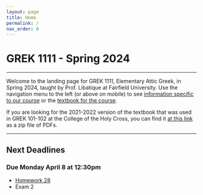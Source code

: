 ```yaml
---
layout: page
title: Home
permalink: /
nav_order: 0
---
```


# GREK 1111 - Spring 2024

***

Welcome to the landing page for GREK 1111, Elementary Attic Greek, in Spring 2024, taught by Prof. Libatique at Fairfield University. Use the navigation menu to the left (or above on mobile) to see [information specific to our course](/course_info) or the [textbook for the course](/textbook).

If you are looking for the 2021-2022 version of the textbook that was used in GREK 101-102 at the College of the Holy Cross, you can find it [at this link](https://drive.google.com/file/d/1Ul9XZOCWAYjhL9tSkQ7L4IMHGwI6rNc5/view?usp=sharing) as a zip file of PDFs.

***

## Next Deadlines

### Due Monday April 8 at 12:30pm

* [Homework 28](/homework/homework#homework-28-due-m-48)
* Exam 2
